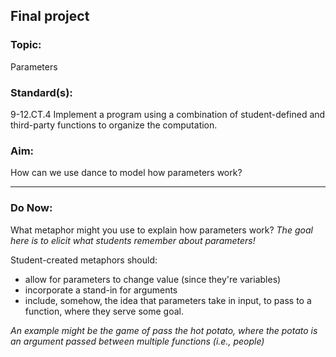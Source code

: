 ## Final project

### Topic:
Parameters

### Standard(s):
9-12.CT.4
Implement a program using a combination of student-defined and third-party functions to organize the computation.

### Aim:
How can we use dance to model how parameters work?

---

### Do Now:
What metaphor might you use to explain how parameters work?
*The goal here is to elicit what students remember about parameters!*

Student-created metaphors should:
+ allow for parameters to change value (since they're variables)
+ incorporate a stand-in for arguments
+ include, somehow, the idea that parameters take in input, to pass to a function, where they serve some goal.

*An example might be the game of pass the hot potato, where the potato is an argument passed between multiple functions (i.e., people)*

